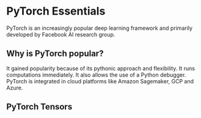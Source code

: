 # PyTorch Essentials
PyTorch is an increasingly popular deep learning framework and primarily developed by Facebook AI research group.

## Why is PyTorch popular?
It gained popularity because of its pythonic approach and flexibility. It runs computations immediately. It also allows the use of a Python debugger. PyTorch is integrated in cloud platforms like Amazon Sagemaker, GCP and Azure. 

## PyTorch Tensors


